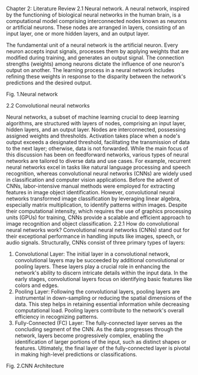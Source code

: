 Chapter 2: Literature Review
2.1 Neural network.
A neural network, inspired by the functioning of biological neural networks in the human brain, is a computational model comprising interconnected nodes known as neurons or artificial neurons. These nodes are arranged in layers, consisting of an input layer, one or more hidden layers, and an output layer.

The fundamental unit of a neural network is the artificial neuron. Every neuron accepts input signals, processes them by applying weights that are modified during training, and generates an output signal. The connection strengths (weights) among neurons dictate the influence of one neuron's output on another. The learning process in a neural network includes refining these weights in response to the disparity between the network's predictions and the desired output.

Fig. 1.Neural network




2.2 Convolutional neural networks

Neural networks, a subset of machine learning crucial to deep learning algorithms, are structured with layers of nodes, comprising an input layer, hidden layers, and an output layer. Nodes are interconnected, possessing assigned weights and thresholds. Activation takes place when a node's output exceeds a designated threshold, facilitating the transmission of data to the next layer; otherwise, data is not forwarded.
While the main focus of this discussion has been on feedforward networks, various types of neural networks are tailored to diverse data and use cases. For example, recurrent neural networks excel in tasks like natural language processing and speech recognition, whereas convolutional neural networks (CNNs) are widely used in classification and computer vision applications. Before the advent of CNNs, labor-intensive manual methods were employed for extracting features in image object identification. However, convolutional neural networks transformed image classification by leveraging linear algebra, especially matrix multiplication, to identify patterns within images. Despite their computational intensity, which requires the use of graphics processing units (GPUs) for training, CNNs provide a scalable and efficient approach to image recognition and object classification.
2.2.1 How do convolutional neural networks work?
Convolutional neural networks (CNNs) stand out for their exceptional performance in handling inputs like images, speech, or audio signals. Structurally, CNNs consist of three primary types of layers:
1. Convolutional Layer:
   The initial layer in a convolutional network, convolutional layers may be succeeded by additional convolutional or pooling layers. These layers play a crucial role in enhancing the network's ability to discern intricate details within the input data. In the early stages, convolutional layers focus on identifying basic features like colors and edges.
2. Pooling Layer:
   Following the convolutional layers, pooling layers are instrumental in down-sampling or reducing the spatial dimensions of the data. This step helps in retaining essential information while decreasing computational load. Pooling layers contribute to the network's overall efficiency in recognizing patterns.
3. Fully-Connected (FC) Layer:
   The fully-connected layer serves as the concluding segment of the CNN. As the data progresses through the network, layers become progressively complex, enabling the identification of larger portions of the input, such as distinct shapes or features. Ultimately, the final layer of the fully-connected layer is pivotal in making high-level predictions or classifications.







Fig. 2.CNN Architecture
